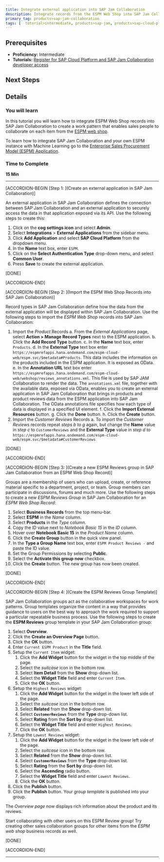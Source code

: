 ```yaml
---
title: Integrate external application into SAP Jam Collaboration
description: Integrate records from the ESPM Web Shop into SAP Jam Collaboration
primary_tag: products>sap-jam-collaboration
tags: [  tutorial>intermediate, products>sap-jam, products>sap-cloud-platform, topic>cloud ]
---
```


## Prerequisites
 - **Proficiency:** Intermediate
 - **Tutorials:** [Register for SAP Cloud Platform and SAP Jam Collaboration developer access](https://www.sap.com/developer/tutorials/jam-cloud-setup.html)

## Next Steps

## Details
### You will learn
In this tutorial you will learn how to integrate ESPM Web Shop records into SAP Jam Collaboration to create a work pattern that enables sales people to collaborate on each item from the [ESPM web shop](https://espmrefapps.hana.ondemand.com/espm-cloud-web/webshop/).

To learn how to integrate SAP Jam Collaboration and your own ESPM instance with Machine Learning go to the [Enterprise Sales Procurement Model (ESPM) Application](https://github.com/SAP/cloud-espm-v2/blob/ML/README.md).

### Time to Complete
**15 Min**

---

[ACCORDION-BEGIN [Step 1: ](Create an external application in SAP Jam Collaboration)]

An external application in SAP Jam Collaboration defines the connection between SAP Jam Collaboration and an external application to securely access the data in that application exposed via its API. Use the following steps to create this:

1.  Click on the **cog settings icon** and select **Admin**.
2.  Select **Integrations** \> **External Applications** from the sidebar menu.
3.  Click **Add Application** and select **SAP Cloud Platform** from the dropdown menu.
4.  In the **Name** text box, enter `ESPM`.
5.  Click on the **Select Authentication Type** drop-down menu, and select **Common User**.
6.  Press **Save** to create the external application.

[DONE]

[ACCORDION-END]


[ACCORDION-BEGIN [Step 2: ](Import the ESPM Web Shop Records into SAP Jam Collaboration)]

Record types in SAP Jam Collaboration define how the data from the external application will be displayed within SAP Jam Collaboration. Use the following steps to import the _ESPM Web Shop_ records into SAP Jam Collaboration:

1. Import the _Product_ Records
    a. From the _External Applications_ page, select **Action > Manage Record Types** next to the ESPM application.
    b. Click the **Add Record Type** button.
    c. In the **Name** text box, enter `Products`.
    d. In the **External Type** text box enter
`https://espmrefapps.hana.ondemand.com/espm-cloud-web/espm.svc/$metadata#Products`. This data includes the information on the products included in the ESPM application. It is exposed as OData.
    e. In the **Annotation URL** text box enter
`https://espmrefapps.hana.ondemand.com/espm-cloud-web/webshop/reviews_annotations.xml`. This file is used by SAP JAM Collaboration to render the data. The `annotations.xml` file, together with the available data, exposed via OData, enables you to create an external application in SAP Jam Collaboration that brings in products and product reviews data from the ESPM application into SAP Jam Collaboration. The OData annotations file specifies how each type of data is displayed in a specified UI element.
    f. Click the **Import External Resources** button.
    g. Click the **Done** button.
    h. Click the **Create** button.
2. Import the _Customer Reviews_ Records
    a. To import the _Customer Reviews_ records repeat _steps b to g_ again, but change the **Name** value in _step c_ to `CustomerReviews` and the **External Type** value in _step d_ to
`https://espmrefapps.hana.ondemand.com/espm-cloud-web/espm.svc/$metadata#CustomerReviews`

[DONE]

[ACCORDION-END]


[ACCORDION-BEGIN [Step 3: ](Create a new ESPM Reviews group in SAP Jam Collaboration from an ESPM Web Shop Record)]

Groups are a membership of users who can upload, create, or reference material specific to a department, project, or team. Group members can participate in discussions, forums and much more. Use the following steps to create a new _ESPM Reviews Group_ in SAP Jam Collaboration for an _ESPM Web Shop Record_:

1.  Select **Business Records** from the top menu-bar.
2.  Select **ESPM** in the _Name_ column.
3.  Select **Products** in the _Type_ column.
4.  Copy the ID value next to _Notebook Basic 15_ in the _ID_ column.
5.  Hover over **Notebook Basic 15** in the _Product Name_ column.
6.  Click the **Create Group** button in the quick view panel.
7.  In the **Type a Group Name** text box, enter `ESPM Product Reviews -` and paste the ID value.
8.  Set the Group Permissions by selecting **Public**.
9.  Select the **Activate this group now** checkbox.
10. Click the **Create** button. The new group has now been created.

[DONE]

[ACCORDION-END]


[ACCORDION-BEGIN [Step 4: ](Create the ESPM Reviews Group Template)]

SAP Jam Collaboration groups act as the collaborative workspaces for work patterns. Group templates organize the content in a way that provides guidance to users on the best way to approach the work required to support a particular repeatable business process. Use the following steps to create the **ESPM Reviews** group template in your SAP Jam Collaboration group:

1.  Select **Overview**.
2.  Click the **Create an Overview Page** button.
3.  Click the **OK** button.
4.  Enter `Current ESPM Product` in the **Title** field.
5.  Setup the `Current Item` widget:
    1.  Click the **Add Widget** button for the widget in the top middle of the page.
    2.  Select the _suitcase_ icon in the bottom row.
    3.  Select **Item Detail** from the **Show** drop-down list.
    4.  Select the **Widget Title** field and enter `Current Item`.
    5.  Click the **OK** button.
6.  Setup the `Highest Reviews` widget:
    1.  Click the **Add Widget** button for the widget in the lower left side of the page.
    2.  Select the _suitcase_ icon in the bottom row.
    3.  Select **Related** from the **Show** drop-down list.
    4.  Select **`CustomerReviews`** from the **Type** drop-down list.
    5.  Select **Rating** from the **Sort by** drop-down list.
    6.  Select the **Widget Title** field and enter `Highest Reviews`.
    7.  Click the **OK** button.
7.  Setup the `Lowest Reviews` widget:
    1.  Click the **Add Widget** button for the widget in the lower left side of the page.
    2.  Select the _suitcase_ icon in the bottom row.
    3.  Select **Related** from the **Show** drop-down list.
    4.  Select **`CustomerReviews`** from the **Type** drop-down list.
    5.  Select **Rating** from the **Sort by** drop-down list.
    6.  Select the **Ascending** radio button.
    7.  Select the **Widget Title** field and enter `Lowest Reviews`.
    8.  Click the **OK** button.
8.  Click the **Publish** button.
9.  Click the **Publish** button. Your _group template_ is published into your group.

The _Overview page_ now displays rich information about the product and its reviews.

Start collaborating with other users on this ESPM Review group\! Try creating other sales collaboration groups for other items from the _ESPM web shop_ business records as well.

[DONE]

[ACCORDION-END]

---
